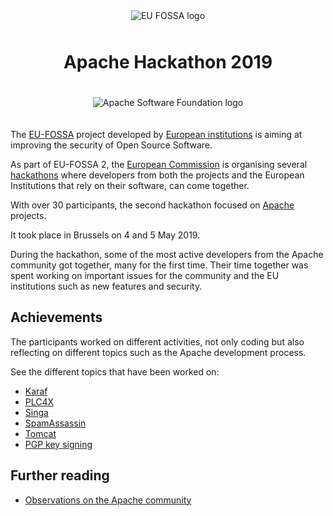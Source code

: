 <p align="center"><img src="./assets/eu-fossa-logo.png" style="margin: 10px" alt="EU FOSSA logo"/></p>
<h1 align="center">Apache Hackathon 2019</h1>

<p align="center"><img src="./assets/asf-logo.png" style="margin: 20px" alt="Apache Software Foundation logo"/></p>

The [EU-FOSSA](https://joinup.ec.europa.eu/collection/eu-fossa-2/about) project developed by [European institutions](https://europa.eu/) is aiming at improving the security of Open Source Software.

As part of EU-FOSSA 2, the [European Commission](https://ec.europa.eu/) is organising several [hackathons](https://eufossahackathon.bemyapp.com/) where developers from both the projects and the European Institutions that rely on their software, can come together.

With over 30 participants, the second hackathon focused on [Apache](https://www.apache.org/) projects.

It took place in Brussels on 4 and 5 May 2019.

During the hackathon, some of the most active developers from the Apache community got together, many for the first time. Their time together was spent working on important issues for the community and the EU institutions such as new features and security.

## Achievements

The participants worked on different activities, not only coding but also reflecting on different topics such as the Apache development process.

See the different topics that have been worked on:

* [Karaf](achievements/karaf.md)
* [PLC4X](achievements/plc4x.md)
* [Singa](achievements/singa.md)
* [SpamAssassin](achievements/spamassassin.md)
* [Tomcat](achievements/tomcat.md)
* [PGP key signing](achievements/pgpkeysigning.md)

## Further reading

* [Observations on the Apache community](theapacheway.md)